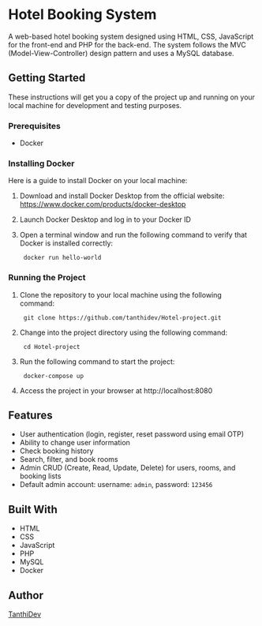 # Hotel Booking System


A web-based hotel booking system designed using HTML, CSS, JavaScript for the front-end and PHP for the back-end. The system follows the MVC (Model-View-Controller) design pattern and uses a MySQL database. 

## Getting Started

These instructions will get you a copy of the project up and running on your local machine for development and testing purposes.

### Prerequisites

- Docker

### Installing Docker

Here is a guide to install Docker on your local machine:

1. Download and install Docker Desktop from the official website: https://www.docker.com/products/docker-desktop
2. Launch Docker Desktop and log in to your Docker ID
3. Open a terminal window and run the following command to verify that Docker is installed correctly:


        docker run hello-world

### Running the Project

1. Clone the repository to your local machine using the following command:

        git clone https://github.com/tanthidev/Hotel-project.git


2. Change into the project directory using the following command:

        cd Hotel-project


3. Run the following command to start the project:

        docker-compose up



4. Access the project in your browser at http://localhost:8080

## Features

- User authentication (login, register, reset password using email OTP)
- Ability to change user information
- Check booking history
- Search, filter, and book rooms
- Admin CRUD (Create, Read, Update, Delete) for users, rooms, and booking lists
- Default admin account: username: ```admin```, password: ```123456```

## Built With

- HTML
- CSS
- JavaScript
- PHP
- MySQL
- Docker

## Author

[TanthiDev](https://github.com/tanthidev)
